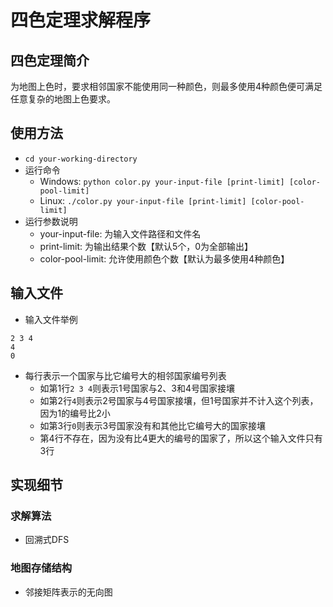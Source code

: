 # 四色定理求解程序

## 四色定理简介
为地图上色时，要求相邻国家不能使用同一种颜色，则最多使用4种颜色便可满足任意复杂的地图上色要求。

## 使用方法
* `cd your-working-directory`
* 运行命令
    * Windows: `python color.py your-input-file [print-limit] [color-pool-limit]`
    * Linux: `./color.py your-input-file [print-limit] [color-pool-limit]`
* 运行参数说明
    * your-input-file: 为输入文件路径和文件名
    * print-limit: 为输出结果个数【默认5个，0为全部输出】
    * color-pool-limit: 允许使用颜色个数【默认为最多使用4种颜色】

## 输入文件
* 输入文件举例
```
2 3 4
4
0
```
* 每行表示一个国家与比它编号大的相邻国家编号列表
    * 如第1行`2 3 4`则表示1号国家与2、3和4号国家接壤
    * 如第2行`4`则表示2号国家与4号国家接壤，但1号国家并不计入这个列表，因为1的编号比2小
    * 如第3行`0`则表示3号国家没有和其他比它编号大的国家接壤
    * 第4行不存在，因为没有比4更大的编号的国家了，所以这个输入文件只有3行

## 实现细节

### 求解算法
* 回溯式DFS

### 地图存储结构
* 邻接矩阵表示的无向图

